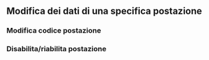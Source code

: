 ## Modifica dei dati di una specifica postazione

### Modifica codice postazione
### Disabilita/riabilita postazione